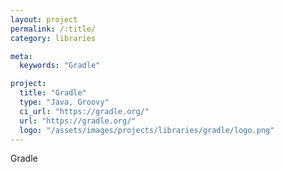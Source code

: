 ```yaml
---
layout: project
permalink: /:title/
category: libraries

meta:
  keywords: "Gradle"

project:
  title: "Gradle"
  type: "Java, Groovy"
  ci_url: "https://gradle.org/"
  url: "https://gradle.org/"
  logo: "/assets/images/projects/libraries/gradle/logo.png"
---
```


<p>Gradle</p>
